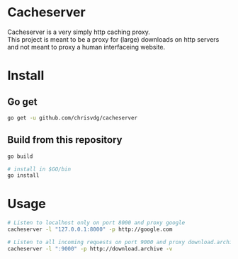 # Cacheserver

Cacheserver is a very simply http caching proxy.  
This project is meant to be a proxy for (large) downloads on http servers and not meant to proxy a human interfaceing website.

# Install

## Go get

```sh
go get -u github.com/chrisvdg/cacheserver
```

## Build from this repository
```sh
go build

# install in $GO/bin
go install
```

# Usage
```sh
# Listen to localhost only on port 8000 and proxy google
cacheserver -l "127.0.0.1:8000" -p http://google.com

# Listen to all incoming requests on port 9000 and proxy download.archive and show debug output
cacheserver -l ":9000" -p http://download.archive -v
```

